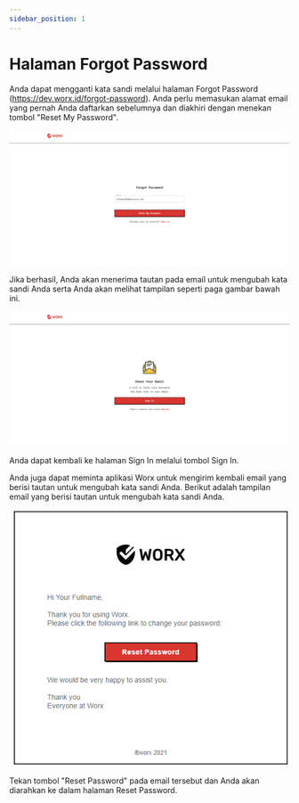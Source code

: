 ```yaml
---
sidebar_position: 1
---
```


# Halaman Forgot Password

Anda dapat mengganti kata sandi melalui halaman Forgot Password (https://dev.worx.id/forgot-password). Anda perlu memasukan alamat email yang pernah Anda daftarkan sebelumnya dan diakhiri dengan menekan tombol "Reset My Password".

![](/img/screenshots/website-application-usage/change-password/forgot-password/forgot-password-1.png)

Jika berhasil, Anda akan menerima tautan pada email untuk mengubah kata sandi Anda serta Anda akan melihat tampilan seperti paga gambar bawah ini.

![](/img/screenshots/website-application-usage/change-password/forgot-password/forgot-password-2.png)

Anda dapat kembali ke halaman Sign In melalui tombol Sign In.

Anda juga dapat meminta aplikasi Worx untuk mengirim kembali email yang berisi tautan untuk mengubah kata sandi Anda. Berikut adalah tampilan email yang berisi tautan untuk mengubah kata sandi Anda.

![](/img/screenshots/website-application-usage/change-password/forgot-password/forgot-password-3.png)

Tekan tombol "Reset Password" pada email tersebut dan Anda akan diarahkan ke dalam halaman Reset Password.
